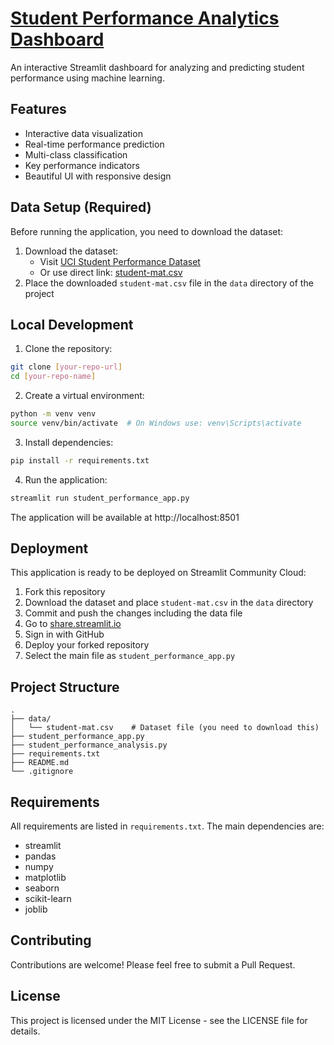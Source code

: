 # [Student Performance Analytics Dashboard](https://student-perform-analysis.streamlit.app/)

An interactive Streamlit dashboard for analyzing and predicting student performance using machine learning.

## Features

- Interactive data visualization
- Real-time performance prediction
- Multi-class classification
- Key performance indicators
- Beautiful UI with responsive design

## Data Setup (Required)

Before running the application, you need to download the dataset:

1. Download the dataset:
   - Visit [UCI Student Performance Dataset](https://archive.ics.uci.edu/ml/datasets/Student+Performance)
   - Or use direct link: [student-mat.csv](https://archive.ics.uci.edu/ml/machine-learning-databases/00320/student-mat.csv)
2. Place the downloaded `student-mat.csv` file in the `data` directory of the project

## Local Development

1. Clone the repository:
```bash
git clone [your-repo-url]
cd [your-repo-name]
```

2. Create a virtual environment:
```bash
python -m venv venv
source venv/bin/activate  # On Windows use: venv\Scripts\activate
```

3. Install dependencies:
```bash
pip install -r requirements.txt
```

4. Run the application:
```bash
streamlit run student_performance_app.py
```

The application will be available at http://localhost:8501

## Deployment

This application is ready to be deployed on Streamlit Community Cloud:

1. Fork this repository
2. Download the dataset and place `student-mat.csv` in the `data` directory
3. Commit and push the changes including the data file
4. Go to [share.streamlit.io](https://share.streamlit.io)
5. Sign in with GitHub
6. Deploy your forked repository
7. Select the main file as `student_performance_app.py`

## Project Structure
```
.
├── data/
│   └── student-mat.csv    # Dataset file (you need to download this)
├── student_performance_app.py
├── student_performance_analysis.py
├── requirements.txt
├── README.md
└── .gitignore
```

## Requirements

All requirements are listed in `requirements.txt`. The main dependencies are:
- streamlit
- pandas
- numpy
- matplotlib
- seaborn
- scikit-learn
- joblib

## Contributing

Contributions are welcome! Please feel free to submit a Pull Request.

## License

This project is licensed under the MIT License - see the LICENSE file for details. 
